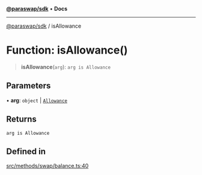 [**@paraswap/sdk**](../README.md) • **Docs**

***

[@paraswap/sdk](../globals.md) / isAllowance

# Function: isAllowance()

> **isAllowance**(`arg`): `arg is Allowance`

## Parameters

• **arg**: `object` \| [`Allowance`](../interfaces/Allowance.md)

## Returns

`arg is Allowance`

## Defined in

[src/methods/swap/balance.ts:40](https://github.com/paraswap/paraswap-sdk/blob/master/src/methods/swap/balance.ts#L40)
